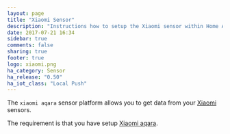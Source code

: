 ```yaml
---
layout: page
title: "Xiaomi Sensor"
description: "Instructions how to setup the Xiaomi sensor within Home Assistant."
date: 2017-07-21 16:34
sidebar: true
comments: false
sharing: true
footer: true
logo: xiaomi.png
ha_category: Sensor
ha_release: "0.50"
ha_iot_class: "Local Push"
---
```



The `xiaomi aqara` sensor platform allows you to get data from your [Xiaomi](http://www.mi.com/en/) sensors.

The requirement is that you have setup [Xiaomi aqara](/components/xiaomi_aqara/).

